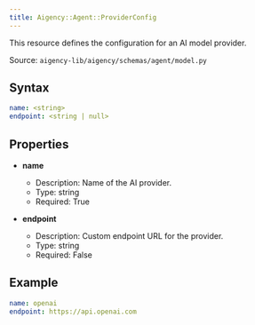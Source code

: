```yaml
---
title: Aigency::Agent::ProviderConfig
---
```


This resource defines the configuration for an AI model provider.

Source: `aigency-lib/aigency/schemas/agent/model.py`

## Syntax
```yaml
name: <string>
endpoint: <string | null>
```

## Properties
- **name**
  - Description: Name of the AI provider.
  - Type: string
  - Required: True

- **endpoint**
  - Description: Custom endpoint URL for the provider.
  - Type: string
  - Required: False

## Example
```yaml
name: openai
endpoint: https://api.openai.com
```
